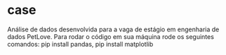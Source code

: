 # case

Análise de dados desenvolvida para a vaga de estágio em engenharia de dados PetLove.
Para rodar o código em sua máquina rode os seguintes comandos:
pip install pandas,
pip install matplotlib
